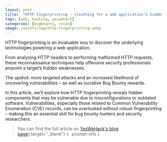 ```yaml
---
layout: post
title:  "HTTP fingerprinting – sleuthing for a web application’s hidden vulnerabilities"
tags: [web, hacking, yeswehack]
categories: [bugbounty, recon]
image: /assets/img/http-fingerprinting.webp
---
```


HTTP fingerprinting is an invaluable way to discover the underlying technologies powering a web application.

From analysing HTTP headers to performing malformed HTTP requests, these reconnaissance techniques help offensive security professionals pinpoint a target’s hidden weaknesses.

The upshot: more targeted attacks and an increased likelihood of uncovering vulnerabilities – as well as lucrative Bug Bounty rewards.

In this article, we’ll explore how HTTP fingerprinting reveals hidden components that may be vulnerable due to misconfigurations or outdated software. Vulnerabilities, especially those related to Common Vulnerability Enumeration (CVE) records, can be overlooked without robust fingerprinting – making this an essential skill for bug bounty hunters and security researchers.

> You can find the full article on [YesWeHack's blog page](https://www.yeswehack.com/learn-bug-bounty/recon-series-http-fingerprinting){:target="_blank"}
{: .prompt-info }